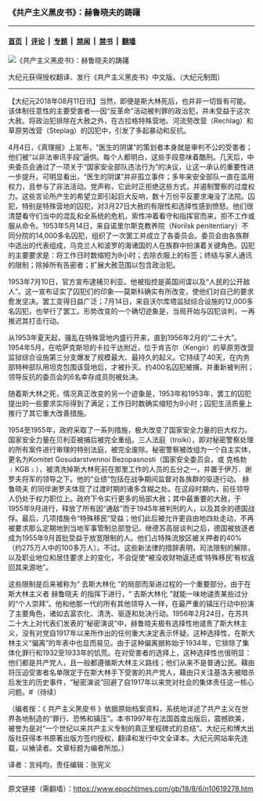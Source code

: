 ### 《共产主义黑皮书》：赫鲁晓夫的踌躇

---

#### [首页](../../../..?n10619278) &nbsp;|&nbsp; [评论](../../../../../epoch-comment?n10619278) &nbsp;|&nbsp; [专题](../../../../../epoch-special?n10619278) &nbsp;|&nbsp; [禁闻](../../../../../epoch-news?n10619278) &nbsp;|&nbsp; [禁书](../../../../../books?n10619278) &nbsp;|&nbsp; [翻墙](https://github.com/gfw-breaker/nogfw/blob/master/README.md?n10619278)


<div><img alt="《共产主义黑皮书》：赫鲁晓夫的踌躇" class="attachment-djy_600_400 size-djy_600_400 wp-post-image" src="https://i.epochtimes.com/assets/uploads/2017/12/dcbb5ad1ea37934a168afd29d68d142e-600x400.jpg"/>
<div class="caption">
 <p>
  大纪元获得授权翻译、发行《共产主义黑皮书》中文版。（大纪元制图）
 </p>
</div></div><hr/><div class="post_content" id="artbody" itemprop="articleBody">
 <!-- article content begin -->
 <p>
  【大纪元2018年08月11日讯】当然，即便是斯大林死后，也并非一切皆有可能。该体制任意性的主要受害者──因“反革命”活动被判罪的政治犯，并未受益于这次大赦。将政治犯排除在大赦之外，在古拉格特殊营地、河流劳改营（Rechlag）和草原劳改营（Steplag）的囚犯中，引发了多起暴动和反抗。
 </p>
 <p>
  4月4日，《真理报》上宣布，“医生的阴谋”的策划者本身就是审判不公的受害者；他们被“以非法审讯手段”逼供。每个人都明白，这些手段意味着酷刑。几天后，中央委员会通过了一项关于“国家安全部队违法行为”的决议，让这一承认的重要性进一步提升。可明显看出，“医生的阴谋”并非孤立事件；多年来安全部队一直在滥用权力，且参与了非法活动。党声称，它此时正拒绝这些方式，并遏制警察的过度权力。这些言论所产生的希望立即引起巨大反响，数十万份平反要求淹没了法院。囚犯，特别是特殊营地的囚犯，对3月27日大赦的有限性和选择性感到愤怒。他们很清楚看守们当中的混乱和全系统的危机，索性冲着看守和指挥官而来，拒不工作或服从命令。1953年5月14日，来自诺里尔斯克教养院（Norilsk penitentiary）不同分院的14,000多名囚犯，组织了一次罢工并成立了各委员会。委员会由各族群中选出的代表组成，乌克兰人和波罗的海诸国的人在族群中扮演着关键角色。囚犯的主要要求是：将工作日时数缩短为9小时；去除衣服上的标签；终结与家人通讯的限制；除掉所有告密者；扩展大赦范围以包含政治犯。
 </p>
 <p>
  1953年7月10日，官方宣布逮捕贝利亚。他被指控是英国间谍以及“人民的公开敌人”。这一宣布证实了囚犯们的印象──莫斯科确实有所改变，使他们对自己的要求愈发坚决。罢工变得日益广泛；7月14日，来自沃尔库塔监狱综合设施的12,000多名囚犯，也举行了罢工。形势改变的一个确切迹象是，当局开始与囚犯谈判，一再推迟其打击行动。
 </p>
 <p>
  从1953年夏天起，骚乱在特殊营地内盛行开来，直到1956年2月的“二十大”。1954年5月，在哈萨克斯坦的卡拉干达附近，位于肯吉尔（Kengir）的草原劳改营监狱综合设施第三分支爆发了规模最大、最持久的起义。它持续了40天，在内务部特种部队用坦克包围该营地后，才被扑灭。约400名囚犯被捕，并重新被判刑；领导反抗的委员会的6名幸存成员则被处决。
 </p>
 <p>
  随着斯大林之死，情况真正改变的另一个迹象是，1953年和1953年，罢工的囚犯提出的一些要求实际得到了满足；工作日时数确实缩短为9小时；囚犯生活质量上推行了其它重大改善措施。
 </p>
 <p>
  1954至1955年，政府采取了一系列措施，极大改变了国家安全力量的巨大权力。国家安全力量在贝利亚被捕后被完全重组。三人法庭（troiki），即对秘密警察处理的所有案件进行审理的特别法庭，被完全废除。秘密警察被改组为一个自主实体，更名为Komitet Gosudarstvennoi Bezopasnosti（国家安全委员会，或
  <ok href="https://www.epochtimes.com/gb/tag/%E5%85%8B%E6%A0%BC%E5%8B%83.html">
   克格勃
  </ok>
  ﹝KGB﹞），被清洗掉斯大林死前在那里工作的人员的五分之一，并置于伊万．谢罗夫将军的领导之下。他的“业绩”包括在战争期间监督对各族群的驱逐行动。
  <ok href="https://www.epochtimes.com/gb/tag/%E8%B5%AB%E9%B2%81%E6%99%93%E5%A4%AB.html">
   赫鲁晓夫
  </ok>
  的同伴谢罗夫体现了过渡时期的诸多含糊之处。在这段时期内，前任领导人仍处于权力职位上。政府下令实行更多的局部大赦；其中最重要的大赦，于1955年9月进行，释放了所有因“通敌”而于1945年被判刑的人，以及其余的德国战俘。最后，几项措施令“特殊移民”受益；他们此后被允许更自由地四处走动，不再被要求那么定期地到当地军事管制总部登记。继德苏高层谈判之后，德国被放逐者成为1955年9月首批受益于放宽限制的人。他们占特殊流放区被关押者的40%（约275万人中的100多万人）。不过。这些新法律的措辞表明，司法限制的解除，以及职业地位和居住要求上的变化，不会促使“被没收财物返还或‘特殊移民’有权返回其来源地”。
 </p>
 <p>
  这些限制是后来被称为“
  <ok href="https://www.epochtimes.com/gb/tag/%E5%8E%BB%E6%96%AF%E5%A4%A7%E6%9E%97%E5%8C%96.html">
   去斯大林化
  </ok>
  ”的局部而渐进过程的一个重要部分。由于在斯大林主义者
  <ok href="https://www.epochtimes.com/gb/tag/%E8%B5%AB%E9%B2%81%E6%99%93%E5%A4%AB.html">
   赫鲁晓夫
  </ok>
  的指挥下进行，“
  <ok href="https://www.epochtimes.com/gb/tag/%E5%8E%BB%E6%96%AF%E5%A4%A7%E6%9E%97%E5%8C%96.html">
   去斯大林化
  </ok>
  ”就能一味地谴责某些过分的“个人崇拜”。他和他那一代的所有其他领导人一样，在最严重的镇压行动中扮演了主要角色，诸如去富农化、清洗、驱逐和处决行动。1956年2月24日，在苏共二十大上对代表们发表的“秘密演说”中，赫鲁晓夫极有选择性地谴责了斯大林主义，没有对党自1917年以来所作出的任何重大决定表示怀疑。这种选择性，在斯大林主义“偏离”的年表中也显而易见。由于这种偏离据称始于1934年，它排除了集体化罪行和1932至1933年的饥荒。在对受害者的选择上，这种选择性也很明显：他们都是共产党人，且一般都遵循斯大林主义路线；他们从来不是普通公民。藉由将压迫受害者名单限定于在斯大林手下受害的共产党人，藉由只关注基洛夫被暗杀后发生的历史事件，“秘密演说”回避了自1917年以来党对社会的集体责任这一核心问题。#（待续）
 </p>
 <p>
  （编者按：《
  <ok href="https://www.epochtimes.com/gb/tag/%E5%85%B1%E4%BA%A7%E4%B8%BB%E4%B9%89%E9%BB%91%E7%9A%AE%E4%B9%A6.html">
   共产主义黑皮书
  </ok>
  》依据原始档案资料，系统地详述了共产主义在世界各地制造的“罪行、恐怖和镇压”。本书1997年在法国首度出版后，震撼欧美，被誉为是对“一个世纪以来共产主义专制的真正里程碑式的总结”。大纪元和博大出版社获得本书原著出版方签约授权，翻译和发行中文全译本。大纪元网站率先连载，以飨读者。文章标题为编者所加。）
 </p>
 <p>
  译者：言纯均，责任编辑：张宪义
 </p>
 <!-- article content end -->
 <div id="below_article_ad">
 </div>
</div>


---

原文链接（需翻墙）：https://www.epochtimes.com/gb/18/8/6/n10619278.htm